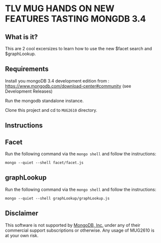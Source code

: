 # TLV MUG HANDS ON NEW FEATURES TASTING MONGDB 3.4

What is it?
------------

This are 2 cool excersizes to learn how to use the new $facet search and $graphLookup.


Requirements 
------------------------------------------

Install you mongoDB 3.4 development edition from : https://www.mongodb.com/download-center#community (see Development Releases)

Run the mongodb standalone instance.

Clone this project and cd to `MUG2610` directory.

Instructions
--------------

## Facet
Run the following command via the `mongo shell` and follow the instructions:

`mongo --quiet --shell facet/facet.js` 

## graphLookup
Run the following command via the `mongo shell` and follow the instructions:

`mongo --quiet --shell graphLookup/graphLookup.js` 


Disclaimer
----------

This software is not supported by [MongoDB, Inc.](http://www.mongodb.com) under any of their commercial support subscriptions or otherwise. Any usage of MUG2610 is at your own risk.


